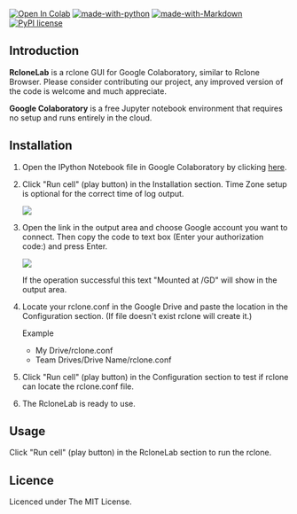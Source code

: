 [![Open In Colab](https://colab.research.google.com/assets/colab-badge.svg)](https://colab.research.google.com/github/MinorMole/RcloneLab/blob/master/RcloneLab.ipynb)
[![made-with-python](https://img.shields.io/badge/Made%20with-Python-1f425f.svg)](https://www.python.org/)
[![made-with-Markdown](https://img.shields.io/badge/Made%20with-Markdown-1f425f.svg)](http://commonmark.org)
[![PyPI license](https://img.shields.io/pypi/l/ansicolortags.svg)](https://github.com/MinorMole/RcloneLab/raw/master/LICENSE)

## Introduction

**RcloneLab** is a rclone GUI for Google Colaboratory, similar to Rclone Browser. Please consider contributing our project, any improved version of the code is welcome and much appreciate.

**Google Colaboratory** is a free Jupyter notebook environment that requires no setup and runs entirely in the cloud.

## Installation

1. Open the IPython Notebook file in Google Colaboratory by clicking [here](https://colab.research.google.com/github/MinorMole/RcloneLab/blob/master/RcloneLab.ipynb).
2. Click "Run cell" (play button) in the Installation section. Time Zone setup is optional for the correct time of log output.

    ![](https://github.com/MinorMole/RcloneLab/raw/master/docs/01.png)
  
3. Open the link in the output area and choose Google account you want to connect. Then copy the code to text box (Enter your authorization code:) and press Enter.

    ![](https://github.com/MinorMole/RcloneLab/raw/master/docs/02.png)
  
    If the operation successful this text "Mounted at /GD" will show in the output area.
  
4. Locate your rclone.conf in the Google Drive and paste the location in the Configuration section. (If file doesn't exist rclone will create it.)

    Example
    - My Drive/rclone.conf
    - Team Drives/Drive Name/rclone.conf
  
5. Click "Run cell" (play button) in the Configuration section to test if rclone can locate the rclone.conf file.
6. The RcloneLab is ready to use.

## Usage

Click "Run cell" (play button) in the RcloneLab section to run the rclone.

## Licence

Licenced under The MIT License.

